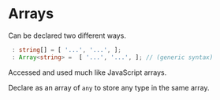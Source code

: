 # Arrays

Can be declared two different ways.

```typescript
 : string[] = [ '...', '...', ];
 : Array<string> =  [ '...', '...', ]; // (generic syntax)
```

Accessed and used much like JavaScript arrays.

Declare as an array of `any` to store any type in the same array.